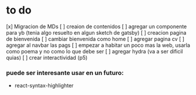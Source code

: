 

# to do

[x]  Migracion de MDs
[ ] creaion de contenidos
[ ] agregar un componente para yb (tenia algo resuelto en algun sketch de gatsby)
[ ] creacion pagina de bienvenida 
[ ] cambiar bienvenida como home
[ ] agregar pagina cv
[ ] agregar al navbar las pags
[ ] empezar a habitar un poco mas la web, usarla como poema y no como lo que debe ser 
[ ] agregar hydra (va a ser dificil quias)
[ ] crear interactividad (p5)


### puede ser interesante usar en un futuro: 
* react-syntax-highlighter